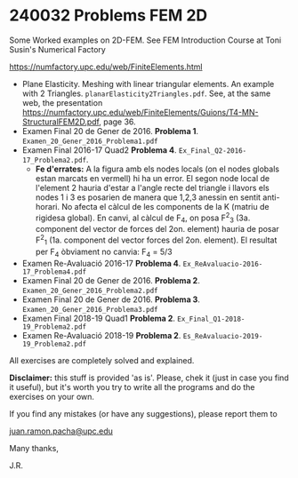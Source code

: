 # 240032 Problems FEM 2D
Some Worked examples on 2D-FEM. See FEM Introduction Course at  Toni Susin's Numerical Factory 

https://numfactory.upc.edu/web/FiniteElements.html

* Plane Elasticity. Meshing with linear triangular elements. An example with 2 Triangles. `planarElasticity2Triangles.pdf`. See, at the same web, the presentation https://numfactory.upc.edu/web/FiniteElements/Guions/T4-MN-StructuralFEM2D.pdf, page 36.
* Examen Final 20 de Gener de 2016. **Problema 1**. `Examen_20_Gener_2016_Problema1.pdf`
* Examen Final 2016-17 Quad2 **Problema 4**. `Ex_Final_Q2-2016-17_Problema2.pdf`. 
  * **Fe d'errates:**  A la figura amb els nodes locals (on el nodes globals estan marcats en vermell) hi ha un error. El segon node local de l'element 2 hauria d'estar a l'angle recte del triangle i llavors els nodes 1 i 3 es posarien de manera que 1,2,3 anessin en sentit anti-horari. No afecta el càlcul de les components de la K (matriu de rigidesa global). En canvi, al càlcul de F<sub>4</sub>, on posa F<sup>2</sup><sub>3</sub> (3a. component del vector de forces del 2on. element) hauria de posar F<sup>2</sup><sub>1</sub> (1a. component del vector forces del 2on. element). El resultat per F<sub>4</sub> òbviament no canvia: F<sub>4</sub> = 5/3 
* Examen Re-Avaluació 2016-17 **Problema 4**. `Ex_ReAvaluacio-2016-17_Problema4.pdf`
* Examen Final 20 de Gener de 2016. **Problema 2**. `Examen_20_Gener_2016_Problema2.pdf`
* Examen Final 20 de Gener de 2016. **Problema 3**. `Examen_20_Gener_2016_Problema3.pdf`
* Examen Final 2018-19 Quad1 **Problema 2**. `Ex_Final_Q1-2018-19_Problema2.pdf`
* Examen Re-Avaluació 2018-19 **Problema 2**. `Es_ReAvaluacio-2019-19_Problema2.pdf`

All exercises are completely solved and explained.

**Disclaimer:** this stuff is provided 'as is'. Please, chek it (just in case you find it useful), but it's worth you try to write all the programs and do the exercises on your own.

If you find any mistakes (or have any suggestions), please report them to

juan.ramon.pacha@upc.edu

Many thanks,

J.R.
